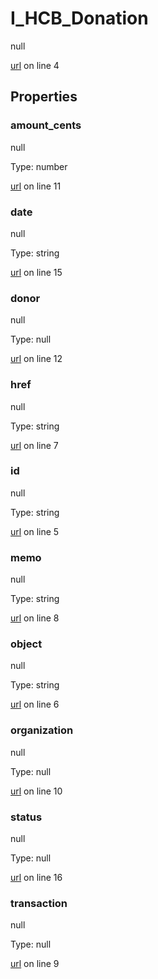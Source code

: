 # I_HCB_Donation

null 

[url](https://github.com/devramsean0/hcb.js/blob/4bedef3/src/api_schemas/donation.ts#L4) on line 4  

## Properties
### amount_cents

null 

Type: number  

[url](https://github.com/devramsean0/hcb.js/blob/4bedef3/src/api_schemas/donation.ts#L11) on line 11  

### date

null 

Type: string  

[url](https://github.com/devramsean0/hcb.js/blob/4bedef3/src/api_schemas/donation.ts#L15) on line 15  

### donor

null 

Type: null  

[url](https://github.com/devramsean0/hcb.js/blob/4bedef3/src/api_schemas/donation.ts#L12) on line 12  

### href

null 

Type: string  

[url](https://github.com/devramsean0/hcb.js/blob/4bedef3/src/api_schemas/donation.ts#L7) on line 7  

### id

null 

Type: string  

[url](https://github.com/devramsean0/hcb.js/blob/4bedef3/src/api_schemas/donation.ts#L5) on line 5  

### memo

null 

Type: string  

[url](https://github.com/devramsean0/hcb.js/blob/4bedef3/src/api_schemas/donation.ts#L8) on line 8  

### object

null 

Type: string  

[url](https://github.com/devramsean0/hcb.js/blob/4bedef3/src/api_schemas/donation.ts#L6) on line 6  

### organization

null 

Type: null  

[url](https://github.com/devramsean0/hcb.js/blob/4bedef3/src/api_schemas/donation.ts#L10) on line 10  

### status

null 

Type: null  

[url](https://github.com/devramsean0/hcb.js/blob/4bedef3/src/api_schemas/donation.ts#L16) on line 16  

### transaction

null 

Type: null  

[url](https://github.com/devramsean0/hcb.js/blob/4bedef3/src/api_schemas/donation.ts#L9) on line 9  
